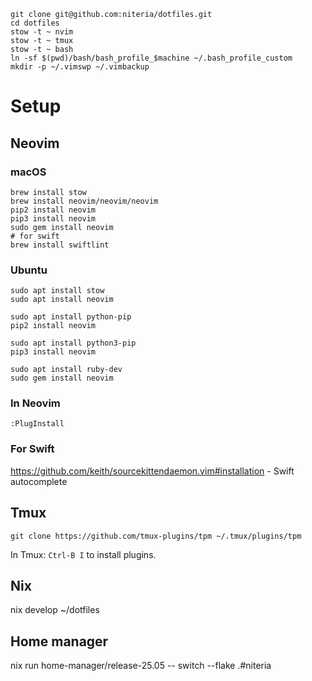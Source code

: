 ```
git clone git@github.com:niteria/dotfiles.git
cd dotfiles
stow -t ~ nvim
stow -t ~ tmux
stow -t ~ bash
ln -sf $(pwd)/bash/bash_profile_$machine ~/.bash_profile_custom
mkdir -p ~/.vimswp ~/.vimbackup
```

# Setup

## Neovim

### macOS

```
brew install stow
brew install neovim/neovim/neovim
pip2 install neovim
pip3 install neovim
sudo gem install neovim
# for swift
brew install swiftlint
```

### Ubuntu

```
sudo apt install stow
sudo apt install neovim

sudo apt install python-pip
pip2 install neovim

sudo apt install python3-pip
pip3 install neovim

sudo apt install ruby-dev
sudo gem install neovim
```

### In Neovim

```
:PlugInstall
```

### For Swift

https://github.com/keith/sourcekittendaemon.vim#installation -
Swift autocomplete


## Tmux

```
git clone https://github.com/tmux-plugins/tpm ~/.tmux/plugins/tpm
```

In Tmux:
`Ctrl-B I` to install plugins.

## Nix

nix develop ~/dotfiles

## Home manager

nix run home-manager/release-25.05 -- switch --flake .#niteria
